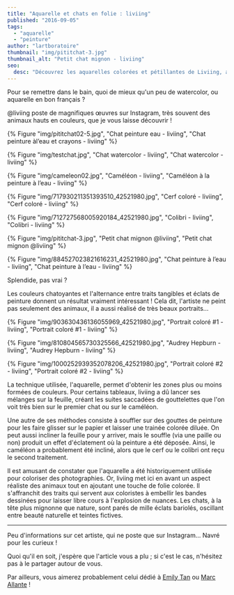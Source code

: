 ```yaml
---
title: "Aquarelle et chats en folie : liviing"
published: "2016-09-05"
tags: 
  - "aquarelle"
  - "peinture"
author: "lartboratoire"
thumbnail: "img/pititchat-3.jpg"
thumbnail_alt: "Petit chat mignon - liviing"
seo:
  desc: "Découvrez les aquarelles colorées et pétillantes de Liviing, avec des portraits expressifs de chats et d'autres animaux, jouant sur les éclaboussures et les textures."
---
```


Pour se remettre dans le bain, quoi de mieux qu'un peu de watercolor, ou aquarelle en bon français ?

@liviing poste de magnifiques œuvres sur Instagram, très souvent des animaux hauts en couleurs, que je vous laisse découvrir !

{% Figure "img/pititchat02-5.jpg", "Chat peinture eau - liviing", "Chat peinture àl’eau et crayons - liviing" %}

{% Figure "img/testchat.jpg", "Chat watercolor - liviing", "Chat watercolor - liviing" %}

{% Figure "img/cameleon02.jpg", "Caméléon - liviing", "Caméléon à la peinture à l’eau - liviing" %}

{% Figure "img/717930211351393510_42521980.jpg", "Cerf coloré - liviing", "Cerf coloré - liviing" %}

{% Figure "img/712727568005920184_42521980.jpg", "Colibri - liviing", "Colibri - liviing" %}

{% Figure "img/pititchat-3.jpg", "Petit chat mignon @liviing", "Petit chat mignon @liviing" %}

{% Figure "img/884527023821616231_42521980.jpg", "Chat peinture à l’eau - liviing", "Chat peinture à l’eau - liviing" %}

Splendide, pas vrai ?

Les couleurs chatoyantes et l'alternance entre traits tangibles et éclats de peinture donnent un résultat vraiment intéressant ! Cela dit, l'artiste ne peint pas seulement des animaux, il a aussi réalisé de très beaux portraits...

{% Figure "img/903630436136055969_42521980.jpg", "Portrait coloré #1 - liviing", "Portrait coloré #1 - liviing" %}

{% Figure "img/810804565730325566_42521980.jpg", "Audrey Hepburn - liviing", "Audrey Hepburn - liviing" %}

{% Figure "img/1000252939352078206_42521980.jpg", "Portrait coloré #2 - liviing", "Portrait coloré #2 - liviing" %}

La technique utilisée, l'aquarelle, permet d'obtenir les zones plus ou moins formées de couleurs. Pour certains tableaux, liviing a dû lancer ses mélanges sur la feuille, créant les suites saccadées de gouttelettes que l'on voit très bien sur le premier chat ou sur le caméléon.

Une autre de ses méthodes consiste à souffler sur des gouttes de peinture pour les faire glisser sur le papier et laisser une trainée colorée diluée. On peut aussi incliner la feuille pour y arriver, mais le souffle (via une paille ou non) produit un effet d'éclatement où la peinture a été déposée. Ainsi, le caméléon a probablement été incliné, alors que le cerf ou le colibri ont reçu le second traitement.

Il est amusant de constater que l'aquarelle a été historiquement utilisée pour coloriser des photographies. Or, liviing met ici en avant un aspect réaliste des animaux tout en ajoutant une touche de folie colorée. Il s'affranchit des traits qui servent aux coloristes à embellir les bandes dessinées pour laisser libre cours à l'explosion de nuances. Les chats, à la tête plus mignonne que nature, sont parés de mille éclats bariolés, oscillant entre beauté naturelle et teintes fictives.

* * *

Peu d'informations sur cet artiste, qui ne poste que sur Instagram... Navré pour les curieux !

Quoi qu'il en soit, j'espère que l'article vous a plu ; si c'est le cas, n'hésitez pas à le partager autour de vous.

Par ailleurs, vous aimerez probablement celui dédié à [Emily Tan](/emily-tan/) ou [Marc Allante](/marc-allante-animaux-couleurs/) !
